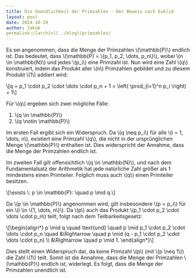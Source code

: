 ```yaml
---
title: Die Unendlichkeit der Primzahlen - Der Beweis nach Euklid
layout: post
date: 2024-10-29
author: Jakob
permalink:/[archiv](../blog)/primzahlen/
---
```

Es sei angenommen, dass die Menge der Primzahlen \\(\\mathbb{P}\\)
endlich ist. Das bedeutet, dass \\(\\mathbb{P} = \\{p_1, p_2, \\dots,
p_n\\}\\), wobei \\(n \\in \\mathbb{N}\\) und jedes \\(p_i\\) eine
Primzahl ist. Nun wird eine Zahl \\(q\\) konstruiert, indem das Produkt
aller \\(n\\) Primzahlen gebildet und zu diesem Produkt \\(1\\) addiert
wird:

\\\[q = p_1 \\cdot p_2 \\cdot \\dots \\cdot p_n + 1 = \\left(
\\prod\_{i=1}^n p_i \\right) + 1\\\]

Für \\(q\\) ergeben sich zwei mögliche Fälle:

1.  \\(q \\in \\mathbb{P}\\)
2.  \\(q \\notin \\mathbb{P}\\)

Im ersten Fall ergibt sich ein Widerspruch. Da \\(q \\neq p_i\\) für
alle \\(i = 1, \\dots, n\\), existiert eine Primzahl \\(q\\), die nicht
in der ursprünglichen Menge \\(\\mathbb{P}\\) enthalten ist. Dies
widerspricht der Annahme, dass die Menge der Primzahlen endlich ist.

Im zweiten Fall gilt offensichtlich \\(q \\in \\mathbb{N}\\), und nach
dem Fundamentalsatz der Arithmetik hat jede natürliche Zahl größer als 1
mindestens einen Primteiler. Folglich muss auch \\(q\\) einen Primteiler
besitzen.

\\\[\\exists \\: p \\in \\mathbb{P}: \\quad p \\mid q.\\\]

Da \\(p \\in \\mathbb{P}\\) angenommen wird, gilt insbesondere \\(p =
p_i\\) für ein \\(i \\in \\{1, \\dots, n\\}\\). Da \\(p\\) auch das
Produkt \\(p_1 \\cdot p_2 \\cdot \\dots \\cdot p_n\\) teilt, folgt nach
dem Teilbarkeitsgesetz:

\\\[\\begin{align\*} p \\mid q \\quad \\text{und} \\quad p \\mid p_1
\\cdot p_2 \\cdot \\dots \\cdot p_n \\quad &\\Rightarrow \\quad p \\mid
(q - p_1 \\cdot p_2 \\cdot \\dots \\cdot p_n) \\\\ &\\Rightarrow \\quad
p \\mid 1. \\end{align\*}\\\]

Dies stellt einen Widerspruch dar, da keine Primzahl \\(p\\) (mit \\(p
\\neq 1\\)) die Zahl \\(1\\) teilt. Somit ist die Annahme, dass die
Menge der Primzahlen \\(\\mathbb{P}\\) endlich ist, widerlegt. Es folgt,
dass die Menge der Primzahlen unendlich ist.
